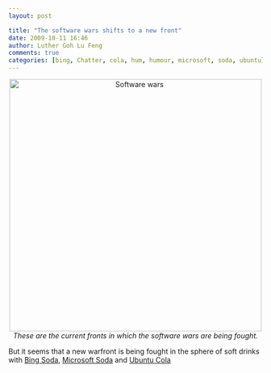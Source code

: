 ```yaml
---
layout: post

title: "The software wars shifts to a new front"
date: 2009-10-11 16:46
author: Luther Goh Lu Feng
comments: true
categories: [bing, Chatter, cola, hum, humour, microsoft, soda, ubuntu]
---
```

<p align="center"><img src="http://www.free-soft.org/softwarewar.gif" width="500px" alt="Software wars" /><br /><em>These are the current fronts in which the software wars are being fought.</em></p>

But it seems that a new warfront is being fought in the sphere of soft drinks with <a href="http://www.techflash.com/seattle/2009/09/microsoft_bing_in_a_soda_can.html">Bing Soda</a>, <a href="http://www.geekologie.com/2007/03/microsoft_has_its_own_sodas.php">Microsoft Soda</a> and <a href="http://www.junauza.com/2009/10/ubuntu-cola-vs-windows-cola.html">Ubuntu Cola</a>
